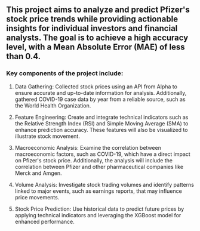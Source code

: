 ## This project aims to analyze and predict Pfizer's stock price trends while providing actionable insights for individual investors and financial analysts. The goal is to achieve a high accuracy level, with a Mean Absolute Error (MAE) of less than 0.4.

### Key components of the project include:
1. Data Gathering: Collected stock prices using an API from Alpha to ensure accurate and up-to-date information for analysis. Additionally, gathered COVID-19 case data by year from a reliable source, such as the World Health Organization.

2. Feature Engineering: Create and integrate technical indicators such as the Relative Strength Index (RSI) and Simple Moving Average (SMA) to enhance prediction accuracy. These features will also be visualized to illustrate stock movement.

3. Macroeconomic Analysis: Examine the correlation between macroeconomic factors, such as COVID-19, which have a direct impact on Pfizer's stock price. Additionally, the analysis will include the correlation between Pfizer and other pharmaceutical companies like Merck and Amgen.

4. Volume Analysis: Investigate stock trading volumes and identify patterns linked to major events, such as earnings reports, that may influence price movements.

5. Stock Price Prediction: Use historical data to predict future prices by applying technical indicators and leveraging the XGBoost model for enhanced performance.
